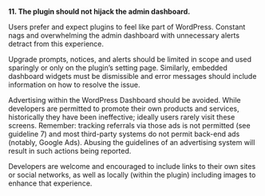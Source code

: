 **11. The plugin should not hijack the admin dashboard.**

Users prefer and expect plugins to feel like part of WordPress. Constant nags and overwhelming the admin dashboard with unnecessary alerts detract from this experience.

Upgrade prompts, notices, and alerts should be limited in scope and used sparingly or only on the plugin’s setting page. Similarly, embedded dashboard widgets must be dismissible and error messages should include information on how to resolve the issue.

Advertising within the WordPress Dashboard should be avoided. While developers are permitted to promote their own products and services, historically they have been ineffective; ideally users rarely visit these screens. Remember: tracking referrals via those ads is not permitted (see guideline 7) and most third-party systems do not permit back-end ads (notably, Google Ads). Abusing the guidelines of an advertising system will result in such actions being reported.

Developers are welcome and encouraged to include links to their own sites or social networks, as well as locally (within the plugin) including images to enhance that experience.
